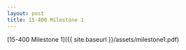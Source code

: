 ```yaml
---
layout: post
title: 15-400 Milestone 1
---
```


[15-400 Milestone 1]({{ site.baseurl }}/assets/milestone1.pdf)
